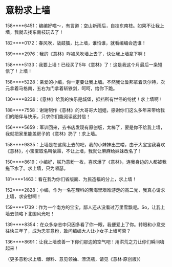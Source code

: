 # 意粉求上墙

158****6451：编编好喵～，有言道：空山新雨后，自挂东南枝。如果不让我上墙，我就去找东南枝玩去了！ 

182****0172：春风吹，战鼓擂，比上墙，谁怕谁，就看编编会选谁！ 

189****2976：我的《意林》咋被风吹墙上去了，快让我上墙拿下啊！ 

158****5133：我要上墙！已经买了5年《意林》了！这是我这个月最后一条短信了！上墙！ 

158****5228：亲爱的小编，你一定要让我上墙。不然我让鲁邦拿着沃尔特，次元拿着马格南，五右为门拿着斩铁剑，呵呵，给你下跪。 

130****8238：《意林》给我的快乐是城堡，抵挡所有世俗的纷扰！求上墙啊！ 

188****7558：谢谢制作《意林》的大哥哥大姐姐，感谢你们这么多年来带给我们的陪伴与快乐，只求你们能阅读这封信！ 

156****5659：军训回来，去书店发现有原创版，太棒了，要是你不给我上墙，我就把家里能盖房子的《意林》扔了！求上墙。 

158****9835：上墙是在这爬上去的吧，我的小妹妹出生喽，由于大宝宝我喜欢《意林》，小宝宝取名叫依霖，不让上墙，我就让麻麻给妹妹改名了！ 

150****8619：小编好，朕乃意粉一枚，喜欢爆了《意林》，连我身边的人都被我拖下水了。求上墙，只为嘚瑟。 

181****1463：看在我为你们省版面、为民造福的分上，求上墙！ 

152****2828：小编，作为一名在理科的苦海里艰难游走的高二党，我真心请求上墙，求安慰啊！ 

159****1739：作为一个南方的宝宝，鄙人还从没看过万里雪飘呢。So，让我上墙去领略下北国风光吧！ 

139****8354：在众多杂志中只因多看了你一眼，我便爱上了你。转眼和小意交往快三年了，成为忠实意粉，敢问编编大人让小女子上墙可否？ 

136****8691：让我上墙改善一下你们那边的空气吧！用洪荒之力让你们瞬间嗨起来！ 

（更多意粉求上墙、爆料、意见领袖、漂流瓶，请见《意林·原创版》）